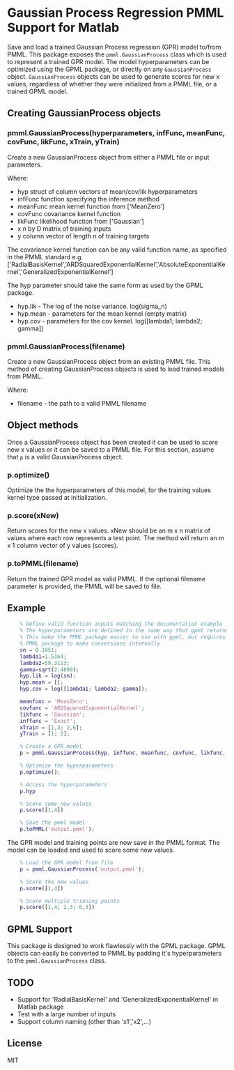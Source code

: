 # Gaussian Process Regression PMML Support for Matlab

Save and load a trained Gaussian Process regression (GPR) model to/from PMML. This package exposes the
`pmml.GaussianProcess` class which is used to represent a trained GPR model. The model hyperparameters
can be optimized using the GPML package, or directly on any `GaussianProcess` object.
`GaussianProcess` objects can be used to generate scores for new x values, regardless of whether they
were initialized from a PMML file, or a trained GPML model.

## Creating GaussianProcess objects

### pmml.GaussianProcess(hyperparameters, infFunc, meanFunc, covFunc, likFunc, xTrain, yTrain)
Create a new GaussianProcess object from either a PMML file or input parameters.

Where:
* hyp        struct of column vectors of mean/cov/lik hyperparameters
* infFunc    function specifying the inference method
* meanFunc   mean kernel function from ['MeanZero']
* covFunc    covariance kernel function
* likFunc    likelihood function from ['Gaussian']
* x          n by D matrix of training inputs
* y          column vector of length n of training targets

The covariance kernel function can be any valid function name,
as specified in the PMML standard e.g. ['RadialBasisKernel','ARDSquaredExponentialKernel','AbsoluteExponentialKernel','GeneralizedExponentialKernel']

The hyp parameter should take the same form as used by the GPML package.
* hyp.lik - The log of the noise variance. log(sigma_n)
* hyp.mean - parameters for the mean kernel (empty matrix)
* hyp.cov - parameters for the cov kernel. log([lambda1; lambda2; gamma])


### pmml.GaussianProcess(filename)
Create a new GaussianProcess object from an existing PMML file.
This method of creating GaussianProcess objects is used to load trained models from PMML.

Where:
* filename - the path to a valid PMML filename

## Object methods
Once a GaussianProcess object has been created it can be used to score new
x values or it can be saved to a PMML file. For this section, assume that
`p` is a valid GaussianProcess object.

### p.optimize()
Optimize the the hyperparameters of this model, for the training
values kernel type passed at initialization.

### p.score(xNew)
Return scores for the new x values. xNew should be an m x n matrix of values
where each row represents a test point. The method will return an m x 1
column vector of y values (scores).

### p.toPMML(filename)
Return the trained GPR model as valid PMML. If the optional filename
parameter is provided, the PMML will be saved to file.




## Example

```matlab
    % Define valid function inputs matching the documentation example
    % The hyperparameters are defined in the same way that gpml returns them
    % This make the PMML package easier to use with gpml, but requires the
    % PMML package to make conversions internally
    sn = 0.1051;
    lambda1=1.5164;
    lambda2=59.3113;
    gamma=sqrt(2.4890);
    hyp.lik = log(sn);
    hyp.mean = [];
    hyp.cov = log([lambda1; lambda2; gamma]);

    meanfunc = 'MeanZero';
    covfunc = 'ARDSquaredExponentialKernel';
    likfunc = 'Gaussian';
    inffunc = 'Exact';
    xTrain = [1,3; 2,6];
    yTrain = [1; 2];

    % Create a GPR model
    p = pmml.GaussianProcess(hyp, inffunc, meanfunc, covfunc, likfunc, xTrain, yTrain);

    % Optimize the hyperparameters
    p.optimize();

    % Access the hyperparameters
    p.hyp

    % Score some new values
    p.score([1,4])

    % Save the pmml model
    p.toPMML('output.pmml');
```
The GPR model and training points are now save in the PMML format.
The model can be loaded and used to score some new values.

```matlab
	% Load the GPR model from file
	p = pmml.GaussianProcess('output.pmml');

	% Score the new values
    p.score([1,4])

    % Score multiple trianing points
    p.score([1,4; 2,3; 0,3])
```

## GPML Support
This package is designed to work flawlessly with the GPML package. GPML objects can easily be converted
to PMML by padding it's hyperparameters to the `pmml.GaussianProcess` class.

## TODO
- Support for 'RadialBasisKernel' and 'GeneralizedExponentialKernel' in Matlab package
- Test with a large number of inputs
- Support column naming (other than 'x1','x2',...)

## License
MIT


